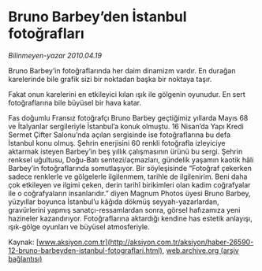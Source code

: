 # Bruno Barbey’den İstanbul fotoğrafları

*Bilinmeyen-yazar 2010.04.19*

<font class="agenda2NewsSpot">
 Bruno Barbey’in fotoğraflarında her daim dinamizm vardır. En durağan karelerinde bile grafik sizi bir noktadan başka bir noktaya taşır.
</font>
<font class="newsDetail">
 <p class="MsoNormal">
  Fakat onun karelerini en etkileyici kılan ışık ile gölgenin oyunudur. En sert fotoğraflarına bile büyüsel bir hava katar.
 </p>
 <p class="MsoNormal">
  Fas doğumlu Fransız fotoğrafçı Bruno Barbey geçtiğimiz yıllarda Mayıs 68 ve İtalyanlar sergileriyle İstanbul’a konuk olmuştu. 16 Nisan’da Yapı Kredi Sermet Çifter Salonu’nda açılan sergisinde ise fotoğraflarına bu defa İstanbul konu olmuş. Şehrin enerjisini 60 renkli fotoğrafla izleyiciye aktarmak isteyen Barbey’in beş yıllık çalışmasının ürünü bu sergi. Şehrin renksel uğultusu, Doğu-Batı sentezi/açmazları, gündelik yaşamın kaotik hâli Barbey’in fotoğraflarında somutlaşıyor. Bir söyleşisinde “Fotoğraf çekerken sadece renklerle ve gölgelerle ilgilenmem, tarihle de ilgilenirim. Beni daha çok etkileyen ve ilgimi çeken, derin tarihî birikimleri olan kadim coğrafyalar ile o coğrafyaların insanlarıdır.” diyen Magnum Photos üyesi Bruno Barbey, yüzyıllar boyunca İstanbul’u kâğıda dökmüş seyyah-yazarlardan, gravürlerini yapmış sanatçı-ressamlardan sonra, görsel hafızamıza yeni hazineler kazandırıyor. Fotoğraflarına aktardığı kendine has estetik anlayışı, ışık-gölge oyunları ve büyüsel atmosferiyle.
 </p>
</font>

Kaynak: [www.aksiyon.com.tr](http://aksiyon.com.tr/aksiyon/haber-26590-12-bruno-barbeyden-istanbul-fotograflari.html), [web.archive.org (arşiv bağlantısı)](http://web.archive.org/web/20101120014431/http://aksiyon.com.tr/aksiyon/haber-26590-12-bruno-barbeyden-istanbul-fotograflari.html)
